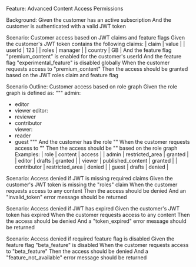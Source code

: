 Feature: Advanced Content Access Permissions

Background:
Given the customer has an active subscription
And the customer is authenticated with a valid JWT token

Scenario: Customer access based on JWT claims and feature flags
Given the customer's JWT token contains the following claims:
| claim    | value      |
| userId   | 123        |
| roles    | manager    |
| country  | GB         |
And the feature flag "premium_content" is enabled for the customer's userId
And the feature flag "experimental_feature" is disabled globally
When the customer requests access to "premium_content"
Then the access should be granted based on the JWT roles claim and feature flag

Scenario Outline: Customer access based on role graph
Given the role graph is defined as:
"""
admin:
- editor
- viewer
editor:
- reviewer
- contributor  
viewer:
- reader
- guest
"""
And the customer has the role "<role>"
When the customer requests access to "<content>"
Then the access should be "<access>" based on the role graph
Examples:
| role        | content           | access    |
| admin       | restricted_area   | granted   |
| editor      | drafts            | granted   |
| viewer      | published_content | granted   |
| contributor | restricted_area   | denied    |
| guest       | drafts            | denied    |

Scenario: Access denied if JWT is missing required claims
Given the customer's JWT token is missing the "roles" claim
When the customer requests access to any content
Then the access should be denied
And an "invalid_token" error message should be returned

Scenario: Access denied if JWT has expired
Given the customer's JWT token has expired
When the customer requests access to any content
Then the access should be denied
And a "token_expired" error message should be returned

Scenario: Access denied if required feature flag is disabled
Given the feature flag "beta_feature" is disabled
When the customer requests access to "beta_feature"
Then the access should be denied
And a "feature_not_available" error message should be returned